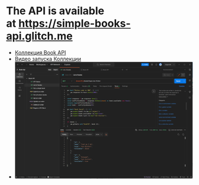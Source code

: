 # The API is available at https://simple-books-api.glitch.me
* [Коллекция Book API](https://github.com/beck-look/tree/blob/main/Postman/Book%20API.postman_collection.json)
* [Видео запуска Коллекции](https://github.com/beck-look/tree/blob/main/Postman/runBookApi.mp4)
* ![Скриншот Коллекция Book API](https://github.com/beck-look/tree/blob/main/Postman/bookAPI%20Listbook.png)


